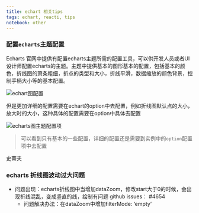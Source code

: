 ```yaml
---
title: echart 相关tips
tags: echart, reacti, tips
notebook: other
---
```


### 配置`echarts`主题配置
Echarts 官网中提供有配置echarts主题所需的配置工具，可以供开发人员或者UI设计师配置echarts的主题。主题中提供基本的图形基本的配置，包括基本的颜色，折线图的萧条粗细，折点的类型和大小，折线平滑，数据缩放的颜色背景，控制手柄大小等的基本配置。

![echart图配置](https://github.com/LintheGH/images/tree/master/note/echart-theme.png)

但是更加详细的配置需要在echart的option中去配置，例如折线图默认点的大小，放大时的大小，这种具体的配置需要在option中具体去配置

![echarts图主题配置项](https://github.com/LintheGH/images/tree/master/note/echarts-theme-options.png)

> 可以看到只有基本的一些配置，详细的配置还是需要到实例中的`option`配置项中去配置

史蒂夫

### echarts 折线图波动过大问题
- 问题出现：echarts折线图中当增加dataZoom，修改start大于0的时候，会出现折线混乱，变成竖直的线，绘制有问题 github issues： #4654
  - 问题解决办法：在dataZoom中增加filterMode: ‘empty’

